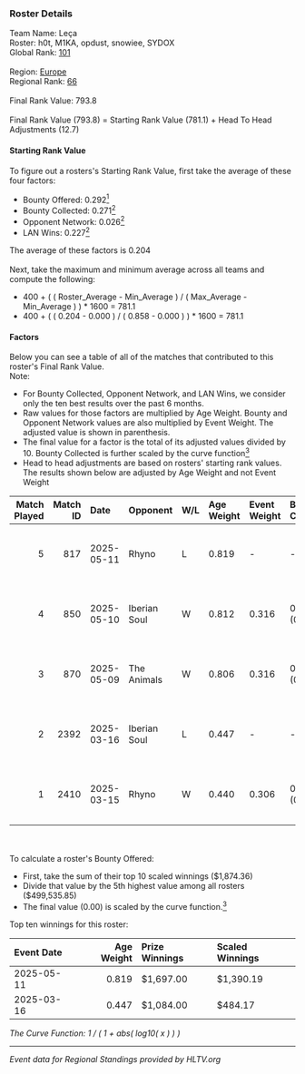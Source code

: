### Roster Details<br />
Team Name: Leça<br />
Roster: h0t, M1KA, opdust, snowiee, SYDOX<br />
Global Rank: [101](../../standings_global_2025_07_07.md)<br />
<br />
Region: [Europe]( ../../standings_europe_2025_07_07.md)<br />
Regional Rank: [66]( ../../standings_europe_2025_07_07.md)<br />
<br />
Final Rank Value:  793.8<br />
<br />
Final Rank Value (793.8) = Starting Rank Value (781.1) + Head To Head Adjustments (12.7)<br />

#### Starting Rank Value<br />
To figure out a rosters's Starting Rank Value, first take the average of these four factors:<br />
- Bounty Offered: 0.292[<sup>1</sup>](#table2)
- Bounty Collected: 0.271[<sup>2</sup>](#table1)
- Opponent Network: 0.026[<sup>2</sup>](#table1)
- LAN Wins: 0.227[<sup>2</sup>](#table1)

The average of these factors is 0.204<br />
<br />
Next, take the maximum and minimum average across all teams and compute the following:<br />
- 400 + ( ( Roster_Average - Min_Average ) / ( Max_Average - Min_Average ) ) * 1600 = 781.1
- 400 + ( ( 0.204 - 0.000 ) / ( 0.858 - 0.000 ) ) * 1600 = 781.1


#### Factors<br />
Below you can see a table of all of the matches that contributed to this roster's Final Rank Value.<br />
Note:<br />

- For Bounty Collected, Opponent Network, and LAN Wins, we consider only the ten best results over the past 6 months.
- Raw values for those factors are multiplied by Age Weight. Bounty and Opponent Network values are also multiplied by Event Weight. The adjusted value is shown in parenthesis.
- The final value for a factor is the total of its adjusted values divided by 10. Bounty Collected is further scaled by the curve function[<sup>3</sup>](#curveFunction)
- Head to head adjustments are based on rosters' starting rank values. The results shown below are adjusted by Age Weight and not Event Weight
<span id="table1"></span><br />


| Match Played | Match ID | Date       | Opponent     | W/L | Age Weight | Event Weight | Bounty Collected | Opponent Network | LAN Wins  | H2H Adj. | Roster                            |
| -: | -: | :- | :- | :- | :- | :- | :- | :- | :- | -: | :- |
|            5 |      817 | 2025-05-11 | Rhyno        | L   | 0.819      | -            | -                | -                | -         |   -14.37 | h0t, M1KA, opdust, snowiee, SYDOX |
|            4 |      850 | 2025-05-10 | Iberian Soul | W   | 0.812      | 0.316        | 0.077 (0.020)    | 0.974 (0.249)    | 1 (0.812) |    19.69 | h0t, M1KA, opdust, snowiee, SYDOX |
|            3 |      870 | 2025-05-09 | The Animals  | W   | 0.806      | 0.316        | 0.001 (0.000)    | 0.000 (0.000)    | 1 (0.806) |     4.30 | h0t, M1KA, opdust, snowiee, SYDOX |
|            2 |     2392 | 2025-03-16 | Iberian Soul | L   | 0.447      | -            | -                | -                | -         |    -3.27 | h0t, M1KA, opdust, snowiee, ZPX   |
|            1 |     2410 | 2025-03-15 | Rhyno        | W   | 0.440      | 0.306        | 0.005 (0.001)    | 0.108 (0.015)    | 1 (0.440) |     6.35 | h0t, M1KA, opdust, snowiee, ZPX   |

<br />
<span id="table2"></span><br />
To calculate a roster's Bounty Offered:<br />

- First, take the sum of their top 10 scaled winnings ($1,874.36)
- Divide that value by the 5th highest value among all rosters ($499,535.85)
- The final value (0.00) is scaled by the curve function.[<sup>3</sup>](#curveFunction)

Top ten winnings for this roster:<br />

| Event Date | Age Weight | Prize Winnings | Scaled Winnings |
| :- | -: | :- | :- |
| 2025-05-11 |      0.819 | $1,697.00      | $1,390.19       |
| 2025-03-16 |      0.447 | $1,084.00      | $484.17         |


<span id="curveFunction"></span>_The Curve Function: 1 / ( 1 + abs( log10( x ) ) )_<br />

---
_Event data for Regional Standings provided by HLTV.org_<br />
